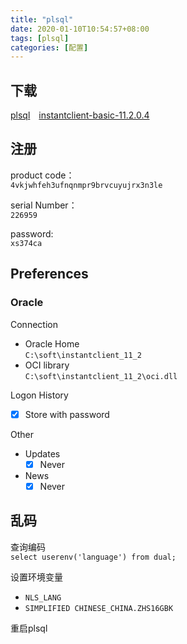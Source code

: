 ```yaml
---
title: "plsql"
date: 2020-01-10T10:54:57+08:00
tags: [plsql]
categories: [配置]
---
```


## 下载
[plsql](http://www.allroundautomations.com/files/plsqldev1306x64.msi)&emsp;[instantclient-basic-11.2.0.4](https://www.oracle.com/database/technologies/instant-client/winx64-64-downloads.html)

## 注册
product code：  
`4vkjwhfeh3ufnqnmpr9brvcuyujrx3n3le`

serial Number：  
`226959`

password:  
`xs374ca`

## Preferences
### Oracle
Connection
- Oracle Home  
  `C:\soft\instantclient_11_2`
- OCI library  
  `C:\soft\instantclient_11_2\oci.dll`

Logon History
- [x] Store with password

Other
- Updates
  - [x] Never
- News
  - [x] Never

## 乱码
查询编码  
`select userenv('language') from dual;`

设置环境变量
- `NLS_LANG`
- `SIMPLIFIED CHINESE_CHINA.ZHS16GBK`

重启plsql